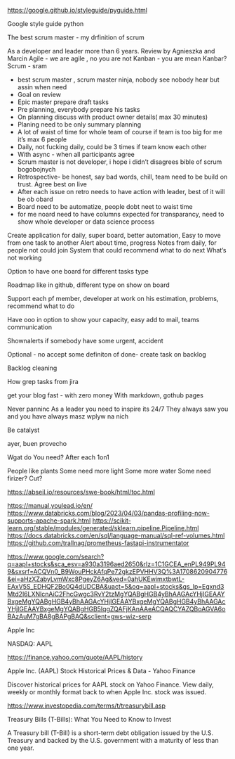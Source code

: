 https://google.github.io/styleguide/pyguide.html

Google style guide python

The best scrum master - my drfinition of scrum

As a developer and leader more than 6 years.
Review by Agnieszka and Marcin
Agile - we are agile , no you are not
Kanban - you are mean Kanbar?
Scrum - sram
* best scrum master , scrum master ninja, nobody see nobody hear  but assin when need
* Goal on review 
* Epic master prepare draft tasks
* Pre planning, everybody prepare his tasks
* On planning discuss with product owner details( max 30 minutes)
* Planing need to be only summary planning
* A lot of waist of time for whole team of course if team is too big for me it’s max 6 people
* Daily, not fucking daily, could be 3 times if team know each other
* With async - when all participants agree
* Scrum master is not developer, i hope i didn’t disagrees bible of scrum bogobojnych
* Retrospective- be honest, say bad words, chill, team need to be build on trust. Agree best on live
* After each issue on retro needs to have action with leader, best of it will be ob obard
* Board need to be automatize, people dobt neet to waist time
* for me noard need to have columns expected for transparancy, need to show whole developer or data science process

Create application for daily, super board,
better automation,
Easy to move from one task to another 
Alert about time, progress
Notes from daily, for people not could join
System that could recommend what to do next
What’s not working

Option to have one board for different tasks type


Roadmap like in github, different type on show on board

Support each pf member, developer at work on his estimation, problems, recommend what to do

Have ooo in option to show your capacity, easy add to mail, teams communication 

Shownalerts if somebody have some urgent, accident 

Optional - no accept some definiton of done- create task on backlog

Backlog cleaning


How grep tasks from jira


get your blog fast - with zero money
With markdown, gothub pages


Never panninc
As a leader you need to inspire its 24/7 
They always saw you and you have always masz wplyw na nich

Be catalyst


ayer, buen provecho

Wgat do You need? After each 1on1


People like plants
Some need more light
Some more water
Some need firizer? Cut?


https://abseil.io/resources/swe-book/html/toc.html




https://manual.youlead.io/en/
https://www.databricks.com/blog/2023/04/03/pandas-profiling-now-supports-apache-spark.html
https://scikit-learn.org/stable/modules/generated/sklearn.pipeline.Pipeline.html
https://docs.databricks.com/en/sql/language-manual/sql-ref-volumes.html
https://github.com/trallnag/prometheus-fastapi-instrumentator

https://www.google.com/search?q=aapl+stocks&sca_esv=a930a3196aed2650&rlz=1C1GCEA_enPL949PL949&sxsrf=ACQVn0_B9WouPHckAfqPe72gkzEPVHHV3Q%3A1708620904776&ei=aHzXZabyLvmWxc8PgeyZ6Ag&ved=0ahUKEwimxtbwtL-EAxV5S_EDHQF2Bo0Q4dUDCBA&uact=5&oq=aapl+stocks&gs_lp=Egxnd3Mtd2l6LXNlcnAiC2FhcGwgc3RvY2tzMgYQABgHGB4yBhAAGAcYHjIGEAAYBxgeMgYQABgHGB4yBhAAGAcYHjIGEAAYBxgeMgYQABgHGB4yBhAAGAcYHjIGEAAYBxgeMgYQABgHGB5IqgZQAFjKAnAAeACQAQCYAZQBoAGVA6oBAzAuM7gBA8gBAPgBAQ&sclient=gws-wiz-serp

Apple Inc

NASDAQ: AAPL



https://finance.yahoo.com/quote/AAPL/history

Apple Inc. (AAPL) Stock Historical Prices & Data - Yahoo Finance

Discover historical prices for AAPL stock on Yahoo Finance. View daily, weekly or monthly format back to when Apple Inc. stock was issued.


https://www.investopedia.com/terms/t/treasurybill.asp

Treasury Bills (T-Bills): What You Need to Know to Invest

A Treasury bill (T-Bill) is a short-term debt obligation issued by the U.S. Treasury and backed by the U.S. government with a maturity of less than one year.

